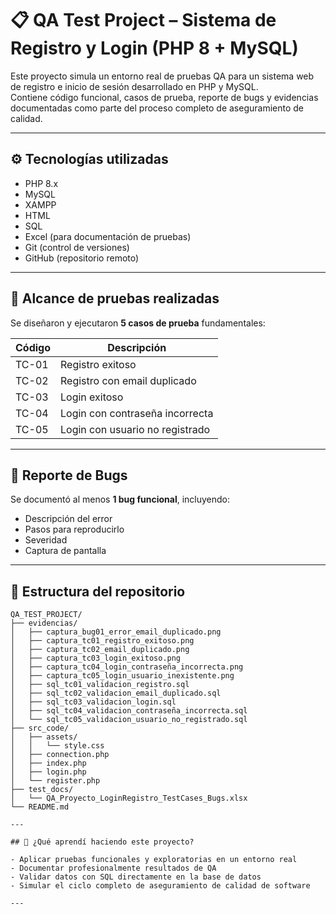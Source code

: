 # 📋 QA Test Project – Sistema de Registro y Login (PHP 8 + MySQL)

Este proyecto simula un entorno real de pruebas QA para un sistema web de registro e inicio de sesión desarrollado en PHP y MySQL.  
Contiene código funcional, casos de prueba, reporte de bugs y evidencias documentadas como parte del proceso completo de aseguramiento de calidad.

---

## ⚙️ Tecnologías utilizadas

- PHP 8.x
- MySQL
- XAMPP
- HTML
- SQL
- Excel (para documentación de pruebas)
- Git (control de versiones)
- GitHub (repositorio remoto)

---

## 🧪 Alcance de pruebas realizadas

Se diseñaron y ejecutaron **5 casos de prueba** fundamentales:

| Código | Descripción                                   |
|--------|-----------------------------------------------|
| TC-01  | Registro exitoso                              |
| TC-02  | Registro con email duplicado                  |
| TC-03  | Login exitoso                                 |
| TC-04  | Login con contraseña incorrecta               |
| TC-05  | Login con usuario no registrado               |

---

## 🐞 Reporte de Bugs

Se documentó al menos **1 bug funcional**, incluyendo:

- Descripción del error
- Pasos para reproducirlo
- Severidad
- Captura de pantalla

---

## 📁 Estructura del repositorio

```text
QA_TEST_PROJECT/
├── evidencias/
│   ├── captura_bug01_error_email_duplicado.png
│   ├── captura_tc01_registro_exitoso.png
│   ├── captura_tc02_email_duplicado.png
│   ├── captura_tc03_login_exitoso.png
│   ├── captura_tc04_login_contraseña_incorrecta.png
│   ├── captura_tc05_login_usuario_inexistente.png
│   ├── sql_tc01_validacion_registro.sql
│   ├── sql_tc02_validacion_email_duplicado.sql
│   ├── sql_tc03_validacion_login.sql
│   ├── sql_tc04_validacion_contraseña_incorrecta.sql
│   └── sql_tc05_validacion_usuario_no_registrado.sql
├── src_code/
│   ├── assets/
│   │   └── style.css
│   ├── connection.php
│   ├── index.php
│   ├── login.php
│   └── register.php
├── test_docs/
│   └── QA_Proyecto_LoginRegistro_TestCases_Bugs.xlsx
└── README.md

---

## 📌 ¿Qué aprendí haciendo este proyecto?

- Aplicar pruebas funcionales y exploratorias en un entorno real  
- Documentar profesionalmente resultados de QA  
- Validar datos con SQL directamente en la base de datos  
- Simular el ciclo completo de aseguramiento de calidad de software

---